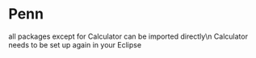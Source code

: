Penn
====
all packages except for Calculator can be imported directly\n
Calculator needs to be set up again in your Eclipse
